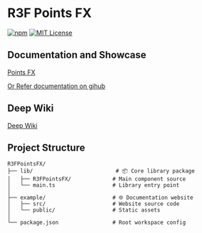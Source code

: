 # R3F Points FX

[![npm](https://img.shields.io/npm/v/r3f-points-fx)](https://www.npmjs.com/package/r3f-points-fx) [![MIT License](https://img.shields.io/badge/License-MIT-blue.svg)](https://opensource.org/licenses/MIT)


## Documentation and Showcase

[Points FX](https://pointsfx.vercel.app/)

[Or Refer documentation on gihub](https://github.com/VedantSG123/R3FPointsFX/blob/main/example/src/mdx/docs.mdx)

## Deep Wiki

[Deep Wiki](https://deepwiki.com/VedantSG123/R3FPointsFX)

## Project Structure

```
R3FPointsFX/
├── lib/                          # 📦 Core library package
│   ├── R3FPointsFX/             # Main component source
│   └── main.ts                  # Library entry point
│
├── example/                     # 🌐 Documentation website
│   ├── src/                     # Website source code
│   └── public/                  # Static assets
│
└── package.json                 # Root workspace config
```